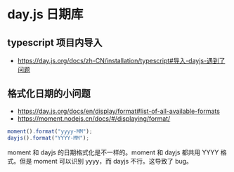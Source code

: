 # day.js 日期库

## typescript 项目内导入

- https://day.js.org/docs/zh-CN/installation/typescript#导入-dayjs-遇到了问题

## 格式化日期的小问题

- https://day.js.org/docs/en/display/format#list-of-all-available-formats
- https://moment.nodejs.cn/docs/#/displaying/format/

```js
moment().format("yyyy-MM");
dayjs().format("YYYY-MM");
```

moment 和 dayjs 的日期格式化是不一样的。moment 和 dayjs 都共用 YYYY 格式。但是 moment 可以识别 yyyy，而 dayjs 不行。这导致了 bug。
